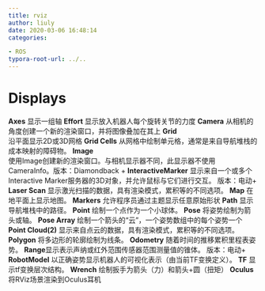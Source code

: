 ```yaml
---
title: rviz
author: liuly
date: 2020-03-06 16:48:14
categories:

- ROS
typora-root-url: ../..
---
```


# Displays

**Axes**
显示一组轴
**Effort**
显示放入机器人每个旋转关节的力度
**Camera**
从相机的角度创建一个新的渲染窗口，并将图像叠加在其上
**Grid**	
沿平面显示2D或3D网格
**Grid Cells**
从网格中绘制单元格，通常是来自导航堆栈的成本映射的障碍物。
**Image**	
使用Image创建新的渲染窗口。与相机显示器不同，此显示器不使用CameraInfo。版本：Diamondback +
**InteractiveMarker** 
显示来自一个或多个Interactive Marker服务器的3D对象，并允许鼠标与它们进行交互。 版本：电动+
**Laser Scan**
显示激光扫描的数据，具有渲染模式，累积等的不同选项。
**Map**
在地平面上显示地图。
**Markers**
允许程序员通过主题显示任意原始形状
**Path**
显示导航堆栈中的路径。
**Point**
绘制一个点作为一个小球体。
**Pose**
将姿势绘制为箭头或轴。
**Pose Array**
绘制一个箭头的“云”，一个姿势数组中的每个姿势一个
**Point Cloud(2)**
显示来自点云的数据，具有渲染模式，累积等的不同选项。
**Polygon**
将多边形的轮廓绘制为线条。
**Odometry**
随着时间的推移累积里程表姿势。
**Range**显示表示声纳或红外范围传感器范围测量值的锥体。 版本：电动+
**RobotModel**
以正确姿势显示机器人的可视化表示（由当前TF变换定义）。
**TF**
显示tf变换层次结构。
**Wrench**
绘制扳手为箭头（力）和箭头+圆（扭矩）
**Oculus**
将RViz场景渲染到Oculus耳机